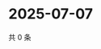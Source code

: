 # 2025-07-07

共 0 条

<!-- BEGIN ZHIHUVIDEO -->
<!-- 最后更新时间 Mon Jul 07 2025 00:12:40 GMT+0800 (China Standard Time) -->

<!-- END ZHIHUVIDEO -->
